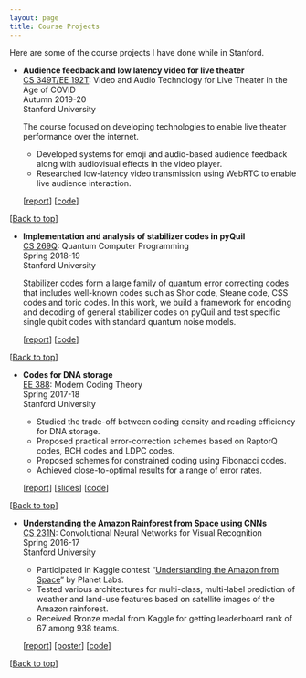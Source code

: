 ```yaml
---
layout: page
title: Course Projects
---
```


Here are some of the course projects I have done while in Stanford.

- **Audience feedback and low latency video for live theater**  
  [CS 349T/EE 192T](https://stagecast.stanford.edu/): Video and Audio Technology for Live Theater in the Age of COVID  
  Autumn 2019-20  
  Stanford University  

  The course focused on developing technologies to enable live theater performance over the internet.
  - Developed systems for emoji and audio-based audience feedback along with audiovisual effects in the video player.
  - Researched low-latency video transmission using WebRTC to enable live audience interaction.

  [[report](/reports/ee192t_report.pdf)] [[code](https://github.com/stanford-stagecast/audience/)]

[[Back to top](#top_anchor_)]
- **Implementation and analysis of stabilizer codes in pyQuil**  
  [CS 269Q](https://cs269q.stanford.edu/): Quantum Computer Programming  
  Spring 2018-19  
  Stanford University  

  Stabilizer codes form a large family of quantum error correcting codes that includes well-known codes such as Shor code, Steane code, CSS codes and toric codes. In this work, we build a framework for encoding and decoding of general stabilizer codes on pyQuil and test specific single qubit codes with standard quantum noise models.  

  [[report](/reports/stabilizer_code_report.pdf)] [[code](https://github.com/shubhamchandak94/stabilizer_code/)]

[[Back to top](#top_anchor_)]
- **Codes for DNA storage**  
  [EE 388](https://web.stanford.edu/class/ee388/): Modern Coding Theory  
  Spring 2017-18  
  Stanford University  

  - Studied the trade-off between coding density and reading efficiency for DNA storage.
  - Proposed practical error-correction schemes based on RaptorQ codes, BCH codes and LDPC codes.
  - Proposed schemes for constrained coding using Fibonacci codes.
  - Achieved close-to-optimal results for a range of error rates.

  [[report](/reports/dna-storage-report_6_15_18.pdf)] [[slides](/slides/EE388_Shubham_Chandak.pptx)] [[code](https://github.com/shubhamchandak94/dna_storage/tree/e1185235b558bb36680f4a1cc3ec9e3dcbf7d4f8)]

[[Back to top](#top_anchor_)]

- **Understanding the Amazon Rainforest from Space using CNNs**  
  [CS 231N](http://cs231n.stanford.edu/): Convolutional Neural Networks for Visual Recognition  
  Spring 2016-17  
  Stanford University  

  - Participated in Kaggle contest “[Understanding the Amazon from Space](https://www.kaggle.com/c/planet-understanding-the-amazon-from-space)” by Planet Labs.
  - Tested various architectures for multi-class, multi-label prediction of weather and land-use features based on satellite images of the Amazon rainforest.
  - Received Bronze medal from Kaggle for getting leaderboard rank of 67 among 938 teams.

  [[report](/reports/cs231n_report.pdf)] [[poster](/slides/cs231n_poster.pdf)] [[code](https://github.com/shubhamchandak94/cs231nproject)]

[[Back to top](#top_anchor_)]
